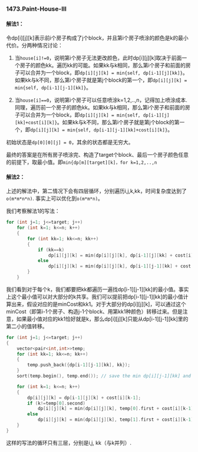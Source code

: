 ### 1473.Paint-House-III

#### 解法1：
令dp[i][j][k]表示前i个房子构成了j个block，并且第i个房子喷涂的颜色是k的最小代价。分两种情况讨论：

1. 当```house[i]!=0```，说明第i个房子无法更改颜色，此时dp[i][j][k]取决于前面一个房子的颜色kk。遍历kk的可能。如果kk与k相同，那么第i个房子和前面的房子可以合并为一个block，即```dp[i][j][k] = min{self, dp[i-1][j][kk]}```。如果kk与k不同，那么第i个房子就是第j个block的第一个，即```dp[i][j][k] = min{self, dp[i-1][j-1][kk]}```。

2. 当```house[i]==0```，说明第i个房子可以任意喷涂k=1,2,..,n，记得加上喷涂成本. 同理，遍历前一个房子的颜色kk。如果kk与k相同，那么第i个房子和前面的房子可以合并为一个block，即```dp[i][j][k] = min{self, dp[i-1][j][kk]+cost[i][k]}```。如果kk与k不同，那么第i个房子就是第j个block的第一个，即```dp[i][j][k] = min{self, dp[i-1][j-1][kk]+cost[i][k]}```。

初始状态是```dp[0][0][j] = 0```，其余的状态都是无穷大。

最终的答案是在所有房子喷涂完、构造了target个block、最后一个房子颜色任意的前提下，取最小值。即```min{dp[m][target][k]，for k=1,2,..,n```

#### 解法2：
上述的解法中，第二情况下会有四层循环，分别遍历i,j,k,kk，时间复杂度达到了```o(m*m*n*n)```. 事实上可以优化到```o(m*m*n)```。

我们考察解法1的写法：
```cpp
for (int j=1; j<=target; j++)
    for (int k=1; k<=n; k++)
    {
        for (int kk=1; kk<=n; kk++)
        {
            if (kk==k)
                dp[i][j][k] = min(dp[i][j][k], dp[i-1][j][kk] + cost[i][k-1]);
            else
                dp[i][j][k] = min(dp[i][j][k], dp[i-1][j-1][kk] + cost[i][k-1]);
        }
    }    
```
我们看到对于每个k，我们都要把kk都遍历一遍找dp[i-1][j-1][kk]的最小值。事实上这个最小值可以对大部分的k共享。我们可以提前把dp[i-1][j-1][kk]的最小值计算出来，假设对应的是minCost和kk1。对于大部分的dp[i][j][k]，可以通过这个minCost（即第i-1个房子、构造j-1个block、用第kk1种颜色）转移过来。但是注意，如果最小值对应的kk1恰好就是k，那么dp[i][j][k]只能从dp[i-1][j-1][kk]里的第二小的值转移。
```cpp
for (int j=1; j<=target; j++)
{
    vector<pair<int,int>>temp;
    for (int kk=1; kk<=n; kk++)
    {
        temp.push_back({dp[i-1][j-1][kk], kk});
    }
    sort(temp.begin(), temp.end()); // save the min dp[i][j-1][kk] and the second min

    for (int k=1; k<=n; k++)
    {
        dp[i][j][k] = dp[i-1][j][k] + cost[i][k-1];
        if (k!=temp[0].second)
            dp[i][j][k] = min(dp[i][j][k], temp[0].first + cost[i][k-1]);
        else
            dp[i][j][k] = min(dp[i][j][k], temp[1].first + cost[i][k-1]);
    }                    
}
```                
这样的写法的循环只有三层，分别是i,j, kk（与k并列）.
